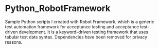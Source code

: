 # Python_RobotFramework
Sample Python scripts I created with Robot Framework, which is a generic test automation framework for acceptance testing and acceptance test-driven development. It is a keyword-driven testing framework that uses tabular test data syntax. 
Dependencies have been removed for privacy reasons.
